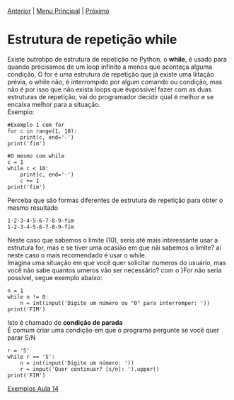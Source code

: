 [Anterior](Aula11.md) | [Menu Principal](/README.md/) | [Próximo](Aula13.md)  

# Estrutura de repetição while  

Existe outrotipo de estrutura de repetição no Python, o **while**, é usado para quando precisamos de um loop infinito a menos que aconteça alguma condição, O for é uma estrutura de repetição que já existe uma liitação prévia, o while não, é interrompido por algum comando ou condição, mas não é por isso que não exista loops que évpossivel fazer com as duas estruturas de repetição, vai do programador decidir qual é melhor e se encaixa melhor para a situação.  
Exemplo:  
```
#Exemplo 1 com for
for c in range(1, 10):
    print(c, end='-')
print('fim')

#O mesmo com while
c = 1
while c < 10:
    print(c, end='-')
    c += 1
print('fim')
```
Perceba que são formas diferentes de estrutura de repetição para obter o mesmo resultado  
```
1-2-3-4-5-6-7-8-9-fim
1-2-3-4-5-6-7-8-9-fim
```
Neste caso que sabemos o limite (10), seria até mais interessante usar a estrutura for, mas e se tiver uma ocasião em que nãi sabemos o limite? ai neste caso o mais recomendado é usar o while.  
Imagina uma situação em que você quer solicitar numeros do usuário, mas você não sabe quantos umeros vão ser necessário? com o }For não seria possível, segue exemplo abaixo:  
```
n = 1
while n != 0:
    n = int(input('Digite um número ou "0" para interromper: '))
print('FIM')
```
Isto é chamado de **condição de parada**  
É comum criar uma condição em que o programa pergunte se você quer parar S/N  
```
r = 'S'
while r == 'S':
    n = int(input('Digite um número: '))
    r = input('Quer continuar? [s/n]: ').upper()
print('FIM')
```


[Exemplos Aula 14](Aula14.py)